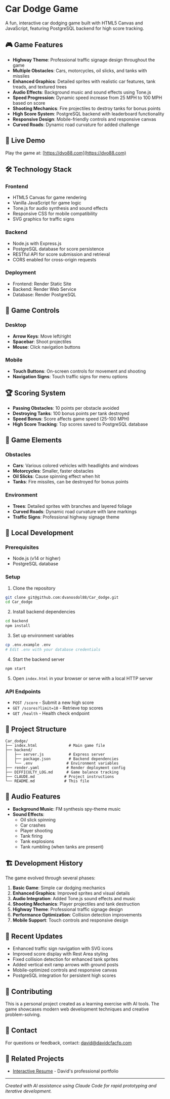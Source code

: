 # Car Dodge Game

A fun, interactive car dodging game built with HTML5 Canvas and JavaScript, featuring PostgreSQL backend for high score tracking.

## 🎮 Game Features

- **Highway Theme**: Professional traffic signage design throughout the game
- **Multiple Obstacles**: Cars, motorcycles, oil slicks, and tanks with missiles
- **Enhanced Graphics**: Detailed sprites with realistic car features, tank treads, and textured trees
- **Audio Effects**: Background music and sound effects using Tone.js
- **Speed Progression**: Dynamic speed increase from 25 MPH to 100 MPH based on score
- **Shooting Mechanics**: Fire projectiles to destroy tanks for bonus points
- **High Score System**: PostgreSQL backend with leaderboard functionality
- **Responsive Design**: Mobile-friendly controls and responsive canvas
- **Curved Roads**: Dynamic road curvature for added challenge

## 🚀 Live Demo

Play the game at: [https://dvo88.com](https://dvo88.com)

## 🛠 Technology Stack

### Frontend
- HTML5 Canvas for game rendering
- Vanilla JavaScript for game logic
- Tone.js for audio synthesis and sound effects
- Responsive CSS for mobile compatibility
- SVG graphics for traffic signs

### Backend
- Node.js with Express.js
- PostgreSQL database for score persistence
- RESTful API for score submission and retrieval
- CORS enabled for cross-origin requests

### Deployment
- Frontend: Render Static Site
- Backend: Render Web Service
- Database: Render PostgreSQL

## 🎯 Game Controls

### Desktop
- **Arrow Keys**: Move left/right
- **Spacebar**: Shoot projectiles
- **Mouse**: Click navigation buttons

### Mobile
- **Touch Buttons**: On-screen controls for movement and shooting
- **Navigation Signs**: Touch traffic signs for menu options

## 🏆 Scoring System

- **Passing Obstacles**: 10 points per obstacle avoided
- **Destroying Tanks**: 100 bonus points per tank destroyed
- **Speed Bonus**: Score affects game speed (25-100 MPH)
- **High Score Tracking**: Top scores saved to PostgreSQL database

## 🎨 Game Elements

### Obstacles
- **Cars**: Various colored vehicles with headlights and windows
- **Motorcycles**: Smaller, faster obstacles
- **Oil Slicks**: Cause spinning effect when hit
- **Tanks**: Fire missiles, can be destroyed for bonus points

### Environment
- **Trees**: Detailed sprites with branches and layered foliage
- **Curved Roads**: Dynamic road curvature with lane markings
- **Traffic Signs**: Professional highway signage theme

## 🔧 Local Development

### Prerequisites
- Node.js (v14 or higher)
- PostgreSQL database

### Setup
1. Clone the repository
```bash
git clone git@github.com:dvanosdol88/Car_dodge.git
cd Car_dodge
```

2. Install backend dependencies
```bash
cd backend
npm install
```

3. Set up environment variables
```bash
cp .env.example .env
# Edit .env with your database credentials
```

4. Start the backend server
```bash
npm start
```

5. Open `index.html` in your browser or serve with a local HTTP server

### API Endpoints

- `POST /score` - Submit a new high score
- `GET /scores?limit=10` - Retrieve top scores
- `GET /health` - Health check endpoint

## 📁 Project Structure

```
Car_dodge/
├── index.html              # Main game file
├── backend/
│   ├── server.js           # Express server
│   ├── package.json        # Backend dependencies
│   └── .env               # Environment variables
├── render.yaml            # Render deployment config
├── DIFFICULTY_LOG.md      # Game balance tracking
├── CLAUDE.md             # Project instructions
└── README.md             # This file
```

## 🎵 Audio Features

- **Background Music**: FM synthesis spy-theme music
- **Sound Effects**: 
  - Oil slick spinning
  - Car crashes
  - Player shooting
  - Tank firing
  - Tank explosions
  - Tank rumbling (when tanks are present)

## 🏗 Development History

The game evolved through several phases:
1. **Basic Game**: Simple car dodging mechanics
2. **Enhanced Graphics**: Improved sprites and visual details
3. **Audio Integration**: Added Tone.js sound effects and music
4. **Shooting Mechanics**: Player projectiles and tank destruction
5. **Highway Theme**: Professional traffic signage design
6. **Performance Optimization**: Collision detection improvements
7. **Mobile Support**: Touch controls and responsive design

## 🔄 Recent Updates

- Enhanced traffic sign navigation with SVG icons
- Improved score display with Rest Area styling
- Fixed collision detection for enhanced tank sprites
- Added vertical exit ramp arrows with ground posts
- Mobile-optimized controls and responsive canvas
- PostgreSQL integration for persistent high scores

## 🤝 Contributing

This is a personal project created as a learning exercise with AI tools. The game showcases modern web development techniques and creative problem-solving.

## 📧 Contact

For questions or feedback, contact: david@davidcfacfp.com

## 🔗 Related Projects

- [Interactive Resume](https://github.com/dvanosdol88/interactive_resume) - David's professional portfolio

---

*Created with AI assistance using Claude Code for rapid prototyping and iterative development.*